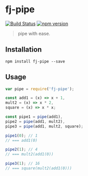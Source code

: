 # fj-pipe

[![Build Status](https://travis-ci.org/fp-js/fj-pipe.svg)](https://travis-ci.org/fp-js/fj-pipe) [![npm version](https://badge.fury.io/js/fj-pipe.svg)](http://badge.fury.io/js/fj-pipe)
> pipe with ease.

## Installation

`npm install fj-pipe --save`

## Usage

```js
var pipe = require('fj-pipe');

const add1 = (x) => x + 1,
mult2 = (x) => x * 2,
square = (x) => x * x;

const pipe1 = pipe(add1),
pipe2 = pipe(add1, mult2),
pipe3 = pipe(add1, mult2, square);

pipe1(0); // 1
// === add1(0)

pipe2(1); // 4
// === mult2(add1(0))

pipe3(1); // 16
// === square(mult2(add1(0)))

```
